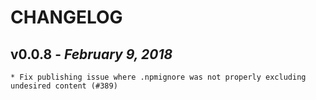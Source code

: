 # CHANGELOG

## v0.0.8 - _February 9, 2018_

    * Fix publishing issue where .npmignore was not properly excluding undesired content (#389)
